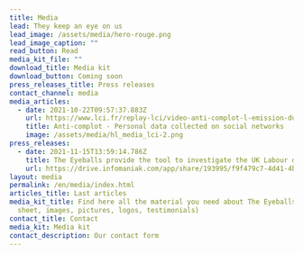 ```yaml
---
title: Media
lead: They keep an eye on us
lead_image: /assets/media/hero-rouge.png
lead_image_caption: ""
read_button: Read
media_kit_file: ""
download_title: Media kit
download_button: Coming soon
press_releases_title: Press releases
contact_channel: media
media_articles:
  - date: 2021-10-22T09:57:37.883Z
    url: https://www.lci.fr/replay-lci/video-anti-complot-l-emission-du-22-10-2021-2199776.html
    title: Anti-complot - Personal data collected on social networks
    image: /assets/media/hl_media_lci-2.png
press_releases:
  - date: 2021-11-15T13:59:14.786Z
    title: The Eyeballs provide the tool to investigate the UK Labour data breach
    url: https://drive.infomaniak.com/app/share/193995/f9f479c7-4d41-4b2b-9ec3-b27d3d91cb99
layout: media
permalink: /en/media/index.html
articles_title: Last articles
media_kit_title: Find here all the material you need about The Eyeballs (fact
  sheet, images, pictures, logos, testimonials)
contact_title: Contact
media_kit: Media kit
contact_description: Our contact form
---
```

